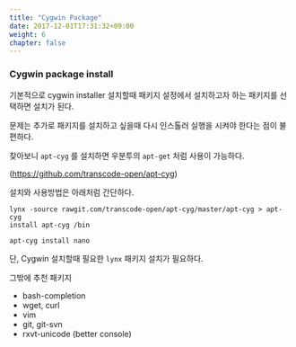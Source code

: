 ```yaml
---
title: "Cygwin Package"
date: 2017-12-01T17:31:32+09:00
weight: 6
chapter: false
---
```


### Cygwin package install

기본적으로 cygwin installer 설치할때 패키지 설정에서 설치하고자 하는 패키지를 선택하면 설치가 된다. 

문제는 추가로 패키지를 설치하고 싶을때 다시 인스톨러 실행을 시켜야 한다는 점이 불편하다. 

찾아보니 `apt-cyg` 를 설치하면 우분투의 `apt-get` 처럼 사용이 가능하다. 

(https://github.com/transcode-open/apt-cyg)

설치와 사용방법은 아래처럼 간단하다. 

```
lynx -source rawgit.com/transcode-open/apt-cyg/master/apt-cyg > apt-cyg
install apt-cyg /bin

apt-cyg install nano
```

단, Cygwin 설치할때 필요한 `lynx` 패키지 설치가 필요하다. 

그밖에 추천 패키지

- bash-completion
- wget, curl 
- vim 
- git, git-svn
- rxvt-unicode (better console) 